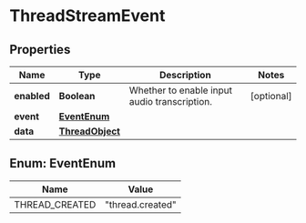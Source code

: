 

# ThreadStreamEvent


## Properties

| Name | Type | Description | Notes |
|------------ | ------------- | ------------- | -------------|
|**enabled** | **Boolean** | Whether to enable input audio transcription. |  [optional] |
|**event** | [**EventEnum**](#EventEnum) |  |  |
|**data** | [**ThreadObject**](ThreadObject.md) |  |  |



## Enum: EventEnum

| Name | Value |
|---- | -----|
| THREAD_CREATED | &quot;thread.created&quot; |



